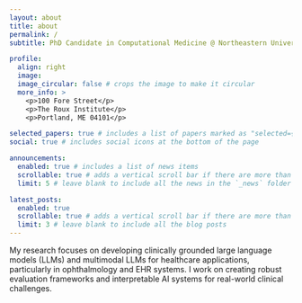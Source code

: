 ```yaml
---
layout: about
title: about
permalink: /
subtitle: PhD Candidate in Computational Medicine @ Northeastern University

profile:
  align: right
  image: 
  image_circular: false # crops the image to make it circular
  more_info: >
    <p>100 Fore Street</p>
    <p>The Roux Institute</p>
    <p>Portland, ME 04101</p>

selected_papers: true # includes a list of papers marked as "selected={true}"
social: true # includes social icons at the bottom of the page

announcements:
  enabled: true # includes a list of news items
  scrollable: true # adds a vertical scroll bar if there are more than 3 news items
  limit: 5 # leave blank to include all the news in the `_news` folder

latest_posts:
  enabled: true
  scrollable: true # adds a vertical scroll bar if there are more than 3 new posts items
  limit: 3 # leave blank to include all the blog posts
---
```


My research focuses on developing clinically grounded large language models (LLMs) and multimodal LLMs for healthcare applications, particularly in ophthalmology and EHR systems. I work on creating robust evaluation frameworks and interpretable AI systems for real-world clinical challenges.
